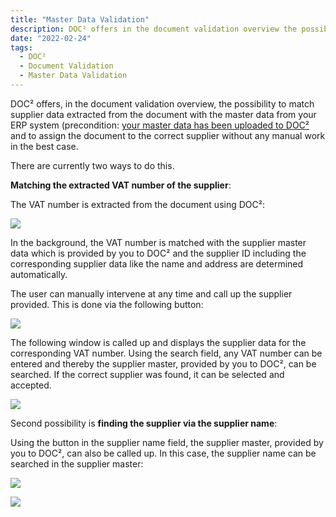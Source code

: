 ```yaml
---
title: "Master Data Validation"
description: DOC² offers in the document validation overview the possibility to match supplier data extracted from the document with the master data from your ERP system and to assign the document to the correct supplier without any manual work in the best case.
date: "2022-02-24"
tags:
  - DOC²
  - Document Validation
  - Master Data Validation
---
```


DOC² offers, in the document validation overview, the possibility to match supplier data extracted from the document with the master data from your ERP system (precondition: [your master data has been uploaded to DOC²](/doc2/settings-master-data-validation/) and to assign the document to the correct supplier without any manual work in the best case.

There are currently two ways to do this.

**Matching the extracted VAT number of the supplier**:

The VAT number is extracted from the document using DOC²:

![](/_images/doc2/DOC2_master-data-validation_1.png)

In the background, the VAT number is matched with the supplier master data which is provided by you to DOC² and the supplier ID including the corresponding supplier data like the name and address are determined automatically.

The user can manually intervene at any time and call up the supplier provided. This is done via the following button:

![](/_images/doc2/image-21.png)

The following window is called up and displays the supplier data for the corresponding VAT number. Using the search field, any VAT number can be entered and thereby the supplier master, provided by you to DOC², can be searched. If the correct supplier was found, it can be selected and accepted.

![](/_images/doc2/image-23-1024x276.png)

Second possibility is **finding the supplier via the supplier name**:

Using the button in the supplier name field, the supplier master, provided by you to DOC², can also be called up. In this case, the supplier name can be searched in the supplier master:

![](/_images/doc2/image-24.png)

![](/_images/doc2/image-25-1024x192.png)
